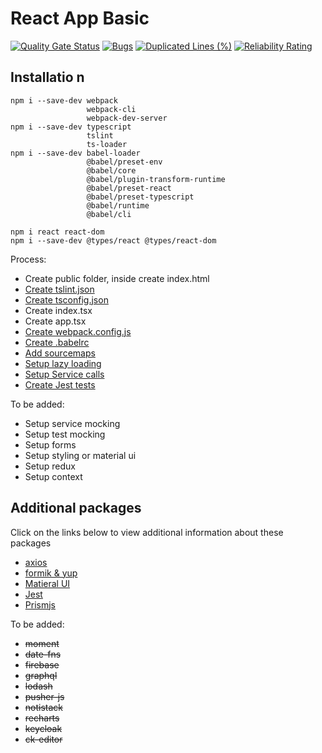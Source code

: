 # React App Basic

[![Quality Gate Status](https://sonarcloud.io/api/project_badges/measure?project=ShaneFindley_react-base&metric=alert_status)](https://sonarcloud.io/summary/new_code?id=ShaneFindley_react-base)
[![Bugs](https://sonarcloud.io/api/project_badges/measure?project=ShaneFindley_react-base&metric=bugs)](https://sonarcloud.io/summary/new_code?id=ShaneFindley_react-base)
[![Duplicated Lines (%)](https://sonarcloud.io/api/project_badges/measure?project=ShaneFindley_react-base&metric=duplicated_lines_density)](https://sonarcloud.io/summary/new_code?id=ShaneFindley_react-base)
[![Reliability Rating](https://sonarcloud.io/api/project_badges/measure?project=ShaneFindley_react-base&metric=reliability_rating)](https://sonarcloud.io/summary/new_code?id=ShaneFindley_react-base)

## Installatio n

```
npm i --save-dev webpack
                 webpack-cli
                 webpack-dev-server
npm i --save-dev typescript
                 tslint
                 ts-loader
npm i --save-dev babel-loader
                 @babel/preset-env
                 @babel/core
                 @babel/plugin-transform-runtime
                 @babel/preset-react
                 @babel/preset-typescript
                 @babel/runtime
                 @babel/cli

npm i react react-dom
npm i --save-dev @types/react @types/react-dom

```

Process:

- Create public folder, inside create index.html
- [Create tslint.json](tslint.json)
- [Create tsconfig.json](tsconfig.json)
- Create index.tsx
- Create app.tsx
- [Create webpack.config.js](webpack.config.js)
- [Create .babelrc](.babelrc)
- [Add sourcemaps](webpack.config.js#L12)
- [Setup lazy loading](src/axios/index.tsx)
- [Setup Service calls](src/axios/demo.tsx)
- [Create Jest tests](src/jest/testing-function.test.ts)

To be added:

- Setup service mocking
- Setup test mocking
- Setup forms
- Setup styling or material ui
- Setup redux
- Setup context

## Additional packages

Click on the links below to view additional information about these packages

- [axios](src/axios/README.md)
- [formik & yup](src/formik/README.md)
- [Matieral UI](src/material-ui/README.md)
- [Jest](src/jest/README.md)
- [Prismjs](src/prismjs/README.md)

To be added:

- ~~moment~~
- ~~date-fns~~
- ~~firebase~~
- ~~graphql~~
- ~~lodash~~
- ~~pusher-js~~
- ~~notistack~~
- ~~recharts~~
- ~~keycloak~~
- ~~ck-editor~~
